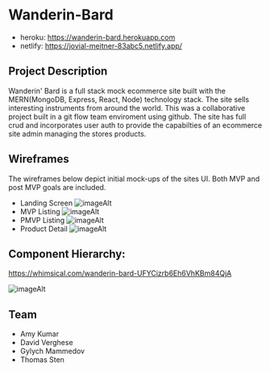 # Wanderin-Bard

- heroku: https://wanderin-bard.herokuapp.com
- netlify: https://jovial-meitner-83abc5.netlify.app/

## Project Description

Wanderin' Bard is a full stack mock ecommerce site built with the MERN(MongoDB, Express, React, Node) technology stack.  The site sells interesting instruments from around the world.  This was a collaborative project built in a git flow team enviroment using github.  The site has full crud and incorporates user auth to provide the capabilties of an ecommerce site admin managing the stores products.

## Wireframes
The wireframes below depict initial mock-ups of the sites UI. Both MVP and post MVP goals are included.

- Landing Screen
![imageAlt](https://i.imgur.com/tQPuvUm.png)
- MVP Listing
![imageAlt](https://i.imgur.com/tQPuvUm.png)
- PMVP Listing
![imageAlt](https://i.imgur.com/FGczKsD.png)
- Product Detail
![imageAlt](https://i.imgur.com/jvVn3Q6.png)

## Component Hierarchy:

https://whimsical.com/wanderin-bard-UFYCizrb6Eh6VhKBm84QjA

![imageAlt](https://i.imgur.com/DcIqVPT.png)

## Team
- Amy Kumar
- David Verghese
- Gylych Mammedov
- Thomas Sten
